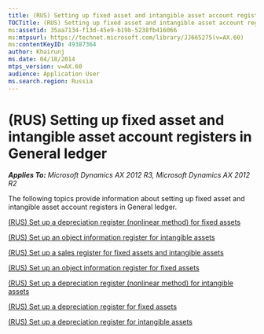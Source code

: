 ```yaml
---
title: (RUS) Setting up fixed asset and intangible asset account registers in General ledger
TOCTitle: (RUS) Setting up fixed asset and intangible asset account registers in General ledger
ms:assetid: 35aa7134-f13d-45e9-b19b-5238fb416066
ms:mtpsurl: https://technet.microsoft.com/library/JJ665275(v=AX.60)
ms:contentKeyID: 49387364
author: Khairunj
ms.date: 04/18/2014
mtps_version: v=AX.60
audience: Application User
ms.search.region: Russia
---
```


# (RUS) Setting up fixed asset and intangible asset account registers in General ledger 


_**Applies To:** Microsoft Dynamics AX 2012 R3, Microsoft Dynamics AX 2012 R2_

The following topics provide information about setting up fixed asset and intangible asset account registers in General ledger.

[(RUS) Set up a depreciation register (nonlinear method) for fixed assets](rus-set-up-a-depreciation-register-nonlinear-method-for-fixed-assets.md)

[(RUS) Set up an object information register for intangible assets](rus-set-up-an-object-information-register-for-intangible-assets.md)

[(RUS) Set up a sales register for fixed assets and intangible assets](rus-set-up-a-sales-register-for-fixed-assets-and-intangible-assets.md)

[(RUS) Set up an object information register for fixed assets](rus-set-up-an-object-information-register-for-fixed-assets.md)

[(RUS) Set up a depreciation register (nonlinear method) for intangible assets](rus-set-up-a-depreciation-register-nonlinear-method-for-intangible-assets.md)

[(RUS) Set up a depreciation register for fixed assets](rus-set-up-a-depreciation-register-for-fixed-assets.md)

[(RUS) Set up a depreciation register for intangible assets](rus-set-up-a-depreciation-register-for-intangible-assets.md)

  


